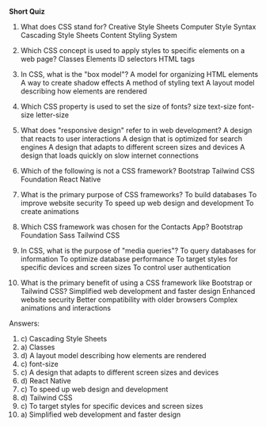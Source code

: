 **Short Quiz**


1. What does CSS stand for?
Creative Style Sheets
Computer Style Syntax
Cascading Style Sheets
Content Styling System

2.  Which CSS concept is used to apply styles to specific elements on a web page?
Classes
Elements
ID selectors
HTML tags

3. In CSS, what is the "box model"?
A model for organizing HTML elements
A way to create shadow effects
A method of styling text
A layout model describing how elements are rendered

4. Which CSS property is used to set the size of fonts?
size
text-size
font-size
letter-size

5. What does "responsive design" refer to in web development?
A design that reacts to user interactions
A design that is optimized for search engines
A design that adapts to different screen sizes and devices
A design that loads quickly on slow internet connections

6. Which of the following is not a CSS framework?
Bootstrap
Tailwind CSS
Foundation
React Native

7. What is the primary purpose of CSS frameworks?
To build databases
To improve website security
To speed up web design and development
To create animations

8. Which CSS framework was chosen for the Contacts App?
Bootstrap
Foundation
Sass
Tailwind CSS

9. In CSS, what is the purpose of "media queries"?
To query databases for information
To optimize database performance
To target styles for specific devices and screen sizes
To control user authentication

10. What is the primary benefit of using a CSS framework like Bootstrap or Tailwind CSS?
Simplified web development and faster design
Enhanced website security
Better compatibility with older browsers
Complex animations and interactions


Answers:

1. c) Cascading Style Sheets
2. a) Classes
3. d) A layout model describing how elements are rendered
4. c) font-size
5. c) A design that adapts to different screen sizes and devices
6. d) React Native
7. c) To speed up web design and development
8. d) Tailwind CSS
9. c) To target styles for specific devices and screen sizes
10. a) Simplified web development and faster design
